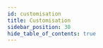 ```yaml
---
id: customisation
title: Customisation
sidebar_position: 30
hide_table_of_contents: true
---
```


<design-system-configurator>
    <fs-preview></fs-preview>
</design-system-configurator>